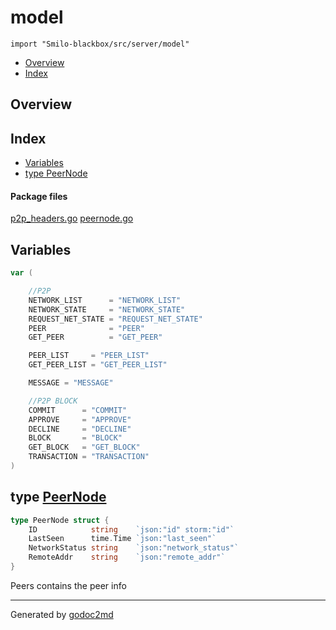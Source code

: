 

# model
`import "Smilo-blackbox/src/server/model"`

* [Overview](#pkg-overview)
* [Index](#pkg-index)

## <a name="pkg-overview">Overview</a>



## <a name="pkg-index">Index</a>
* [Variables](#pkg-variables)
* [type PeerNode](#PeerNode)


#### <a name="pkg-files">Package files</a>
[p2p_headers.go](/src/Smilo-blackbox/src/server/model/p2p_headers.go) [peernode.go](/src/Smilo-blackbox/src/server/model/peernode.go) 



## <a name="pkg-variables">Variables</a>
``` go
var (

    //P2P
    NETWORK_LIST      = "NETWORK_LIST"
    NETWORK_STATE     = "NETWORK_STATE"
    REQUEST_NET_STATE = "REQUEST_NET_STATE"
    PEER              = "PEER"
    GET_PEER          = "GET_PEER"

    PEER_LIST     = "PEER_LIST"
    GET_PEER_LIST = "GET_PEER_LIST"

    MESSAGE = "MESSAGE"

    //P2P BLOCK
    COMMIT      = "COMMIT"
    APPROVE     = "APPROVE"
    DECLINE     = "DECLINE"
    BLOCK       = "BLOCK"
    GET_BLOCK   = "GET_BLOCK"
    TRANSACTION = "TRANSACTION"
)
```



## <a name="PeerNode">type</a> [PeerNode](/src/target/peernode.go?s=875:1086#L24)
``` go
type PeerNode struct {
    ID            string    `json:"id" storm:"id"`
    LastSeen      time.Time `json:"last_seen"`
    NetworkStatus string    `json:"network_status"`
    RemoteAddr    string    `json:"remote_addr"`
}
```
Peers contains the peer info














- - -
Generated by [godoc2md](http://godoc.org/github.com/davecheney/godoc2md)
